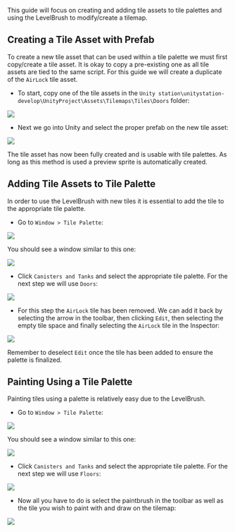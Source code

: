 This guide will focus on creating and adding tile assets to tile palettes and using the LevelBrush to modify/create a tilemap.

## Creating a Tile Asset with Prefab
To create a new tile asset that can be used within a tile palette we must first copy/create a tile asset. It is okay to copy a pre-existing one as all tile assets are tied to the same script. For this guide we will create a duplicate of the `AirLock` tile asset.
* To start, copy one of the tile assets in the `Unity station\unitystation-develop\UnityProject\Assets\Tilemaps\Tiles\Doors` folder:

![](https://i.imgur.com/LNkY0ca.gif)

* Next we go into Unity and select the proper prefab on the new tile asset:

![](https://i.imgur.com/icmjVer.gif)

The tile asset has now been fully created and is usable with tile palettes. As long as this method is used a preview sprite is automatically created.

## Adding Tile Assets to Tile Palette
In order to use the LevelBrush with new tiles it is essential to add the tile to the appropriate tile palette.
* Go to `Window > Tile Palette`:

![](https://i.imgur.com/Xbrf7dU.png)

You should see a window similar to this one:

![](https://i.imgur.com/eKj7nks.png)

* Click `Canisters and Tanks` and select the appropriate tile palette. For the next step we will use `Doors`:

![](https://i.imgur.com/x0Kw4ZA.png)

* For this step the `AirLock` tile has been removed. We can add it back by selecting the arrow in the toolbar, then clicking `Edit`, then selecting the empty tile space and finally selecting the `AirLock` tile in the Inspector:

![](https://i.imgur.com/DCOBf4f.gif)

Remember to deselect `Edit` once the tile has been added to ensure the palette is finalized.

## Painting Using a Tile Palette
Painting tiles using a palette is relatively easy due to the LevelBrush.
* Go to `Window > Tile Palette`:

![](https://i.imgur.com/Xbrf7dU.png)

You should see a window similar to this one:

![](https://i.imgur.com/eKj7nks.png)

* Click `Canisters and Tanks` and select the appropriate tile palette. For the next step we will use `Floors`:

![](https://i.imgur.com/efnvpTN.png)

* Now all you have to do is select the paintbrush in the toolbar as well as the tile you wish to paint with and draw on the tilemap:

![](https://i.imgur.com/qy4tf9r.gif)